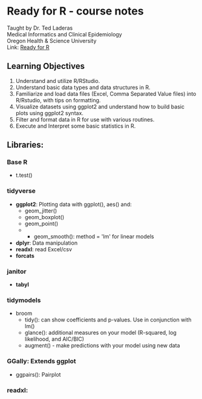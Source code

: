 # Ready for R - course notes
Taught by Dr. Ted Laderas  
Medical Informatics and Clinical Epidemiology  
Oregon Health & Science University  
Link: [Ready for R](https://ready4r.netlify.app/)  

## Learning Objectives
1. Understand and utilize R/RStudio.
2. Understand basic data types and data structures in R.
3. Familiarize and load data files (Excel, Comma Separated Value files) into R/Rstudio, with tips on formatting.
4. Visualize datasets using ggplot2 and understand how to build basic plots using ggplot2 syntax.
5. Filter and format data in R for use with various routines.
6. Execute and Interpret some basic statistics in R.

## Libraries:
### Base R
- t.test()
### tidyverse
- **ggplot2**: Plotting data with ggplot(), aes() and:
  - geom_jitter()
  - geom_boxplot()
  - geom_point()
  - + geom_smooth(): method = 'lm' for linear models
- **dplyr**: Data manipulation
- **readxl**: read Excel/csv
- **forcats**
### janitor
- **tabyl**
### tidymodels
- broom
  - tidy(): can show coefficients and p-values. Use in conjunction with lm()
  - glance(): additional measures on your model (R-squared, log likelihood, and AIC/BIC)
  - augment() - make predictions with your model using new data
### GGally: Extends ggplot
- ggpairs(): Pairplot
### readxl:

